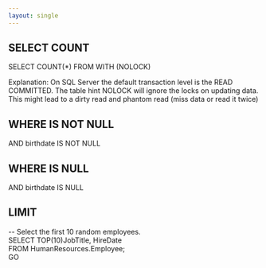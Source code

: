 ```yaml
---
layout: single
---
```


## SELECT COUNT
SELECT COUNT(*) FROM <TableName> WITH (NOLOCK)

Explanation: On SQL Server the default transaction level is the READ COMMITTED. 
The table hint NOLOCK will ignore the locks on updating data. This might lead to a dirty read and phantom read (miss data or read it twice)

## WHERE IS NOT NULL
AND birthdate IS NOT NULL

## WHERE IS NULL
AND birthdate IS NULL

## LIMIT
-- Select the first 10 random employees.  
SELECT TOP(10)JobTitle, HireDate  
FROM HumanResources.Employee;  
GO  